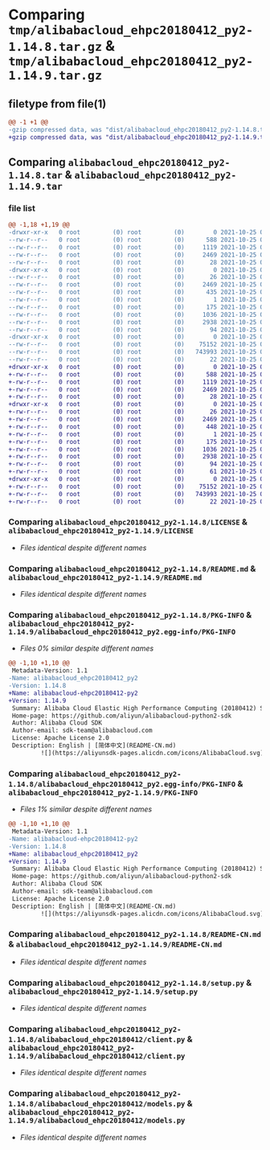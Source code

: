 # Comparing `tmp/alibabacloud_ehpc20180412_py2-1.14.8.tar.gz` & `tmp/alibabacloud_ehpc20180412_py2-1.14.9.tar.gz`

## filetype from file(1)

```diff
@@ -1 +1 @@
-gzip compressed data, was "dist/alibabacloud_ehpc20180412_py2-1.14.8.tar", last modified: Mon Oct 25 03:23:10 2021, max compression
+gzip compressed data, was "dist/alibabacloud_ehpc20180412_py2-1.14.9.tar", last modified: Mon Oct 25 06:34:56 2021, max compression
```

## Comparing `alibabacloud_ehpc20180412_py2-1.14.8.tar` & `alibabacloud_ehpc20180412_py2-1.14.9.tar`

### file list

```diff
@@ -1,18 +1,19 @@
-drwxr-xr-x   0 root         (0) root         (0)        0 2021-10-25 03:23:10.000000 alibabacloud_ehpc20180412_py2-1.14.8/
--rw-r--r--   0 root         (0) root         (0)      588 2021-10-25 03:23:10.000000 alibabacloud_ehpc20180412_py2-1.14.8/LICENSE
--rw-r--r--   0 root         (0) root         (0)     1119 2021-10-25 03:23:10.000000 alibabacloud_ehpc20180412_py2-1.14.8/README.md
--rw-r--r--   0 root         (0) root         (0)     2469 2021-10-25 03:23:10.000000 alibabacloud_ehpc20180412_py2-1.14.8/PKG-INFO
--rw-r--r--   0 root         (0) root         (0)       28 2021-10-25 03:23:10.000000 alibabacloud_ehpc20180412_py2-1.14.8/MANIFEST.in
-drwxr-xr-x   0 root         (0) root         (0)        0 2021-10-25 03:23:10.000000 alibabacloud_ehpc20180412_py2-1.14.8/alibabacloud_ehpc20180412_py2.egg-info/
--rw-r--r--   0 root         (0) root         (0)       26 2021-10-25 03:23:10.000000 alibabacloud_ehpc20180412_py2-1.14.8/alibabacloud_ehpc20180412_py2.egg-info/top_level.txt
--rw-r--r--   0 root         (0) root         (0)     2469 2021-10-25 03:23:10.000000 alibabacloud_ehpc20180412_py2-1.14.8/alibabacloud_ehpc20180412_py2.egg-info/PKG-INFO
--rw-r--r--   0 root         (0) root         (0)      435 2021-10-25 03:23:10.000000 alibabacloud_ehpc20180412_py2-1.14.8/alibabacloud_ehpc20180412_py2.egg-info/SOURCES.txt
--rw-r--r--   0 root         (0) root         (0)        1 2021-10-25 03:23:10.000000 alibabacloud_ehpc20180412_py2-1.14.8/alibabacloud_ehpc20180412_py2.egg-info/dependency_links.txt
--rw-r--r--   0 root         (0) root         (0)      175 2021-10-25 03:23:10.000000 alibabacloud_ehpc20180412_py2-1.14.8/alibabacloud_ehpc20180412_py2.egg-info/requires.txt
--rw-r--r--   0 root         (0) root         (0)     1036 2021-10-25 03:23:10.000000 alibabacloud_ehpc20180412_py2-1.14.8/README-CN.md
--rw-r--r--   0 root         (0) root         (0)     2938 2021-10-25 03:23:10.000000 alibabacloud_ehpc20180412_py2-1.14.8/setup.py
--rw-r--r--   0 root         (0) root         (0)       94 2021-10-25 03:23:10.000000 alibabacloud_ehpc20180412_py2-1.14.8/setup.cfg
-drwxr-xr-x   0 root         (0) root         (0)        0 2021-10-25 03:23:10.000000 alibabacloud_ehpc20180412_py2-1.14.8/alibabacloud_ehpc20180412/
--rw-r--r--   0 root         (0) root         (0)    75152 2021-10-25 03:23:10.000000 alibabacloud_ehpc20180412_py2-1.14.8/alibabacloud_ehpc20180412/client.py
--rw-r--r--   0 root         (0) root         (0)   743993 2021-10-25 03:23:10.000000 alibabacloud_ehpc20180412_py2-1.14.8/alibabacloud_ehpc20180412/models.py
--rw-r--r--   0 root         (0) root         (0)       22 2021-10-25 03:23:10.000000 alibabacloud_ehpc20180412_py2-1.14.8/alibabacloud_ehpc20180412/__init__.py
+drwxr-xr-x   0 root         (0) root         (0)        0 2021-10-25 06:34:56.000000 alibabacloud_ehpc20180412_py2-1.14.9/
+-rw-r--r--   0 root         (0) root         (0)      588 2021-10-25 06:34:56.000000 alibabacloud_ehpc20180412_py2-1.14.9/LICENSE
+-rw-r--r--   0 root         (0) root         (0)     1119 2021-10-25 06:34:56.000000 alibabacloud_ehpc20180412_py2-1.14.9/README.md
+-rw-r--r--   0 root         (0) root         (0)     2469 2021-10-25 06:34:56.000000 alibabacloud_ehpc20180412_py2-1.14.9/PKG-INFO
+-rw-r--r--   0 root         (0) root         (0)       28 2021-10-25 06:34:56.000000 alibabacloud_ehpc20180412_py2-1.14.9/MANIFEST.in
+drwxr-xr-x   0 root         (0) root         (0)        0 2021-10-25 06:34:56.000000 alibabacloud_ehpc20180412_py2-1.14.9/alibabacloud_ehpc20180412_py2.egg-info/
+-rw-r--r--   0 root         (0) root         (0)       26 2021-10-25 06:34:56.000000 alibabacloud_ehpc20180412_py2-1.14.9/alibabacloud_ehpc20180412_py2.egg-info/top_level.txt
+-rw-r--r--   0 root         (0) root         (0)     2469 2021-10-25 06:34:56.000000 alibabacloud_ehpc20180412_py2-1.14.9/alibabacloud_ehpc20180412_py2.egg-info/PKG-INFO
+-rw-r--r--   0 root         (0) root         (0)      448 2021-10-25 06:34:56.000000 alibabacloud_ehpc20180412_py2-1.14.9/alibabacloud_ehpc20180412_py2.egg-info/SOURCES.txt
+-rw-r--r--   0 root         (0) root         (0)        1 2021-10-25 06:34:56.000000 alibabacloud_ehpc20180412_py2-1.14.9/alibabacloud_ehpc20180412_py2.egg-info/dependency_links.txt
+-rw-r--r--   0 root         (0) root         (0)      175 2021-10-25 06:34:56.000000 alibabacloud_ehpc20180412_py2-1.14.9/alibabacloud_ehpc20180412_py2.egg-info/requires.txt
+-rw-r--r--   0 root         (0) root         (0)     1036 2021-10-25 06:34:56.000000 alibabacloud_ehpc20180412_py2-1.14.9/README-CN.md
+-rw-r--r--   0 root         (0) root         (0)     2938 2021-10-25 06:34:56.000000 alibabacloud_ehpc20180412_py2-1.14.9/setup.py
+-rw-r--r--   0 root         (0) root         (0)       94 2021-10-25 06:34:56.000000 alibabacloud_ehpc20180412_py2-1.14.9/setup.cfg
+-rw-r--r--   0 root         (0) root         (0)       61 2021-10-25 06:34:56.000000 alibabacloud_ehpc20180412_py2-1.14.9/ChangeLog.md
+drwxr-xr-x   0 root         (0) root         (0)        0 2021-10-25 06:34:56.000000 alibabacloud_ehpc20180412_py2-1.14.9/alibabacloud_ehpc20180412/
+-rw-r--r--   0 root         (0) root         (0)    75152 2021-10-25 06:34:56.000000 alibabacloud_ehpc20180412_py2-1.14.9/alibabacloud_ehpc20180412/client.py
+-rw-r--r--   0 root         (0) root         (0)   743993 2021-10-25 06:34:56.000000 alibabacloud_ehpc20180412_py2-1.14.9/alibabacloud_ehpc20180412/models.py
+-rw-r--r--   0 root         (0) root         (0)       22 2021-10-25 06:34:56.000000 alibabacloud_ehpc20180412_py2-1.14.9/alibabacloud_ehpc20180412/__init__.py
```

### Comparing `alibabacloud_ehpc20180412_py2-1.14.8/LICENSE` & `alibabacloud_ehpc20180412_py2-1.14.9/LICENSE`

 * *Files identical despite different names*

### Comparing `alibabacloud_ehpc20180412_py2-1.14.8/README.md` & `alibabacloud_ehpc20180412_py2-1.14.9/README.md`

 * *Files identical despite different names*

### Comparing `alibabacloud_ehpc20180412_py2-1.14.8/PKG-INFO` & `alibabacloud_ehpc20180412_py2-1.14.9/alibabacloud_ehpc20180412_py2.egg-info/PKG-INFO`

 * *Files 0% similar despite different names*

```diff
@@ -1,10 +1,10 @@
 Metadata-Version: 1.1
-Name: alibabacloud_ehpc20180412_py2
-Version: 1.14.8
+Name: alibabacloud-ehpc20180412-py2
+Version: 1.14.9
 Summary: Alibaba Cloud Elastic High Performance Computing (20180412) SDK Library for Python2
 Home-page: https://github.com/aliyun/alibabacloud-python2-sdk
 Author: Alibaba Cloud SDK
 Author-email: sdk-team@alibabacloud.com
 License: Apache License 2.0
 Description: English | [简体中文](README-CN.md)
         ![](https://aliyunsdk-pages.alicdn.com/icons/AlibabaCloud.svg)
```

### Comparing `alibabacloud_ehpc20180412_py2-1.14.8/alibabacloud_ehpc20180412_py2.egg-info/PKG-INFO` & `alibabacloud_ehpc20180412_py2-1.14.9/PKG-INFO`

 * *Files 1% similar despite different names*

```diff
@@ -1,10 +1,10 @@
 Metadata-Version: 1.1
-Name: alibabacloud-ehpc20180412-py2
-Version: 1.14.8
+Name: alibabacloud_ehpc20180412_py2
+Version: 1.14.9
 Summary: Alibaba Cloud Elastic High Performance Computing (20180412) SDK Library for Python2
 Home-page: https://github.com/aliyun/alibabacloud-python2-sdk
 Author: Alibaba Cloud SDK
 Author-email: sdk-team@alibabacloud.com
 License: Apache License 2.0
 Description: English | [简体中文](README-CN.md)
         ![](https://aliyunsdk-pages.alicdn.com/icons/AlibabaCloud.svg)
```

### Comparing `alibabacloud_ehpc20180412_py2-1.14.8/README-CN.md` & `alibabacloud_ehpc20180412_py2-1.14.9/README-CN.md`

 * *Files identical despite different names*

### Comparing `alibabacloud_ehpc20180412_py2-1.14.8/setup.py` & `alibabacloud_ehpc20180412_py2-1.14.9/setup.py`

 * *Files identical despite different names*

### Comparing `alibabacloud_ehpc20180412_py2-1.14.8/alibabacloud_ehpc20180412/client.py` & `alibabacloud_ehpc20180412_py2-1.14.9/alibabacloud_ehpc20180412/client.py`

 * *Files identical despite different names*

### Comparing `alibabacloud_ehpc20180412_py2-1.14.8/alibabacloud_ehpc20180412/models.py` & `alibabacloud_ehpc20180412_py2-1.14.9/alibabacloud_ehpc20180412/models.py`

 * *Files identical despite different names*

